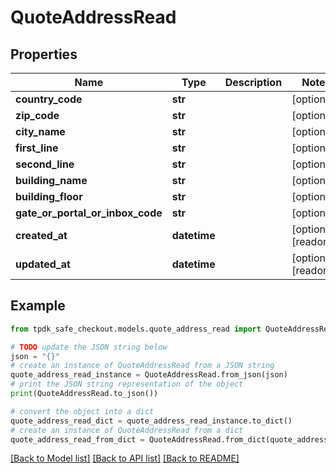 # QuoteAddressRead



## Properties

Name | Type | Description | Notes
------------ | ------------- | ------------- | -------------
**country_code** | **str** |  | [optional] 
**zip_code** | **str** |  | [optional] 
**city_name** | **str** |  | [optional] 
**first_line** | **str** |  | [optional] 
**second_line** | **str** |  | [optional] 
**building_name** | **str** |  | [optional] 
**building_floor** | **str** |  | [optional] 
**gate_or_portal_or_inbox_code** | **str** |  | [optional] 
**created_at** | **datetime** |  | [optional] [readonly] 
**updated_at** | **datetime** |  | [optional] [readonly] 

## Example

```python
from tpdk_safe_checkout.models.quote_address_read import QuoteAddressRead

# TODO update the JSON string below
json = "{}"
# create an instance of QuoteAddressRead from a JSON string
quote_address_read_instance = QuoteAddressRead.from_json(json)
# print the JSON string representation of the object
print(QuoteAddressRead.to_json())

# convert the object into a dict
quote_address_read_dict = quote_address_read_instance.to_dict()
# create an instance of QuoteAddressRead from a dict
quote_address_read_from_dict = QuoteAddressRead.from_dict(quote_address_read_dict)
```
[[Back to Model list]](../README.md#documentation-for-models) [[Back to API list]](../README.md#documentation-for-api-endpoints) [[Back to README]](../README.md)


